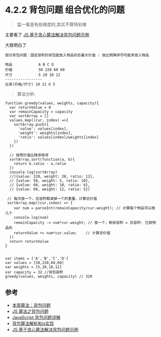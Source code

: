 # 4.2.2 背包问题 组合优化的问题

>猛一看是有些难度的,其实不算特别难

主要看了 [JS 基于贪心算法解决背包问题示例](https://www.jb51.net/article/129173.htm)

大致明白了

```
部分背包问题：固定容积的背包能放入物品的总最大价值 : 按比例降序尽可能多放入物品

物品            A B C D 
价格            50 220 60 60 
尺寸            5 20 10 12 
-----------------
比率(价格/尺寸) 10 11 6 5
```

>算法分析:

```
function greedy(values, weights, capacity){
  var returnValue = 0
  var remainCapacity = capacity
  var sortArray = []
  values.map((cur, index) =>{
    sortArray.push({
      'value': values[index],
      'weight': weights[index],
      'ratio': values[index]/weights[index]
    })
  })

  // 按照价值比降序排序
  sortArray.sort(function(a, b){
    return b.ratio - a.ratio
  })
  console.log(sortArray)
  //[{value: 220, weight: 20, ratio: 11},
  // {value: 50, weight: 5, ratio: 10},
  // {value: 60, weight: 10, ratio: 6},
  // {value: 60, weight: 12, ratio: 5}]
  
 // 每次放一个，总容积都减掉一个的重量，计算总价值
 sortArray.map((cur,index) => {
    var num = parseInt(remainCapacity/cur.weight); // 计算每个物品可以放几个
    console.log(num)
    remainCapacity -= num*cur.weight; // 放一个，剩余容积 = 总容积- 已放物品的
    returnValue += num*cur.value;    // 计算总价值
  })
  return returnValue
}


var items = ['A','B','C','D']
var values = [50,220,60,60]
var weights = [5,20,10,12]
var capacity = 32 //背包容积
greedy(values, weights, capacity) // 320
```




## 参考
- [本周算法：背包问题](www.importnew.com/13072.html)
- [JS 算法之背包问题](https://blog.csdn.net/bangbanggangan/article/details/81087387)
- [JavaScript 背包问题详解](http://web.jobbole.com/93722/)
- [背包算法解析和js实现](https://www.jianshu.com/p/3cd3b842c261)
- [JS 基于贪心算法解决背包问题示例](https://www.jb51.net/article/129173.htm)
